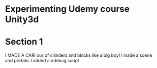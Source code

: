 # Experimenting Udemy course Unity3d

# Section 1
I MADE A CAR! our of cilinders and blocks like a big boy!
I made a scene and prefabs
I added a ddebug script